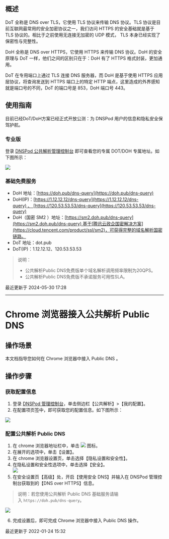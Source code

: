 ## 概述

DoT 全称是 DNS over TLS，它使用 TLS 协议来传输 DNS 协议。TLS 协议是目前互联网最常用的安全加密协议之一，我们访问 HTTPS 的安全基础就是基于 TLS 协议的。相比于之前使用无连接无加密的 UDP 模式， TLS 本身已经实现了保密性与完整性。

DoH 全称是 DNS over HTTPS，它使用 HTTPS 来传输 DNS 协议。DoH 的安全原理与 DoT 一样，他们之间的区别只在于：DoH 有了 HTTPS 格式封装，更加通用。

DoT 在专用端口上通过 TLS 连接 DNS 服务器，而 DoH 是基于使用 HTTPS 应用层协议，将查询发送到 HTTPS 端口上的特定 HTTP 端点，这里造成的外界感知就是端口号的不同，DoT 的端口号是 853，DoH 端口号 443。

## 使用指南

目前已经DoT/DoH方案已经正式开放公测：为 DNSPod 用户的信息和隐私安全保驾护航。

### 专业版

登录 [DNSPod 公共解析管理控制台](https://console.dnspod.cn/publicdns) 即可查看您的专属 DOT/DOH 专属地址。如下图所示：

![](https://main.qcloudimg.com/raw/e8688ddb62ee1e44effa2833166c3cb1.png)

### 基础免费服务

- DoH 地址：[https://doh.pub/dns-query](https://doh.pub/dns-query)
- DoH(IP)：[https://1.12.12.12/dns-query](https://1.12.12.12/dns-query) 、 [https://120.53.53.53/dns-query](https://120.53.53.53/dns-query)
- DoH（国密 SM2 ）地址：[https://sm2.doh.pub/dns-query](https://sm2.doh.pub/dns-query) 基于[腾讯云政企国密解决方案](https://cloud.tencent.com/product/ssl/sm2)，可获得完整的域名解析国密链路。
- DoT 地址：dot.pub
- DoT(IP)：1.12.12.12、120.53.53.53

> 说明：
> 
> - 公共解析Public DNS免费版单个域名解析调用频率限制为20QPS。
> - 公共解析Public DNS免费版不承诺服务可用性SLA。

最近更新于 2024-05-30 17:28


--- 
# Chrome 浏览器接入公共解析 Public DNS

## 操作场景

本文档指导您如何在 Chrome 浏览器中接入 Public DNS 。

## 操作步骤

### 获取配置信息

1. 登录 [DNSPod 管理控制台](https://console.dnspod.cn/publicdns/settings/install)，单击侧边栏【公共解析】>【我的配置】。
2. 在配置项页签中，即可获取您的配置信息。如下图所示：

![](https://main.qcloudimg.com/raw/42adfa8aa28af5ce6166c4e83d944302.png)

### 配置公共解析 Public DNS

1. 在 chrome 浏览器地址栏中，单击 ![](https://main.qcloudimg.com/raw/cbc0bfb8a9775bb113189ccc1c9443b3.png) 图标。
2. 在展开的选项中，单击【设置】。
3. 在 chrome 浏览器设置页，单击选择【隐私设置和安全性】。
4. 在隐私设置和安全性选项中，单击选择【安全】。  
    ![](https://main.qcloudimg.com/raw/bf371621f64af6d4ef576b8b578b177f.png)
5. 在安全设置页【高级】处，开启【使用安全 DNS】并输入在 DNSPod 管理控制台获取到的【DNS over HTTPS】信息。

> 说明：若您使用公共解析 Public DNS 基础服务请输入 `https://doh.pub/dns-query`。

![](https://main.qcloudimg.com/raw/d256e7a427c342410a5c341af699bcc1.png)

6. 完成设置后，即可完成 Chrome 浏览器中接入 Public DNS 操作。

最近更新于 2022-01-24 15:32